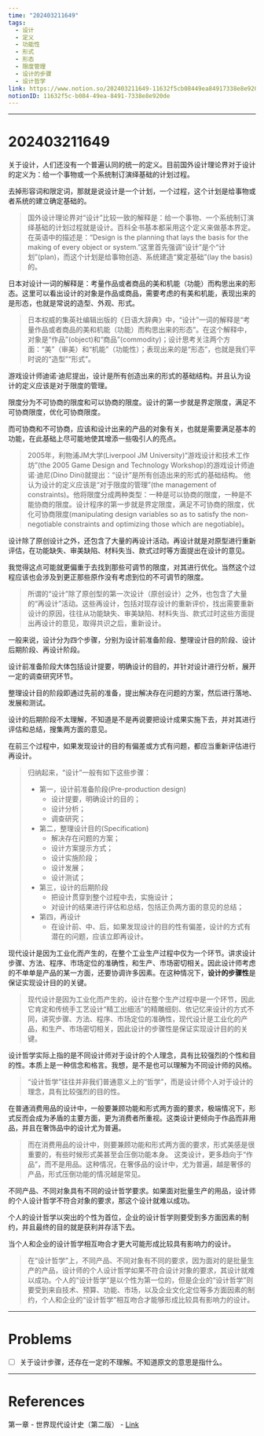 ```yaml
---
time: "202403211649"
tags:
  - 设计
  - 定义
  - 功能性
  - 形式
  - 形态
  - 限度管理
  - 设计的步骤
  - 设计哲学
link: https://www.notion.so/202403211649-11632f5cb08449ea84917338e8e920de
notionID: 11632f5c-b084-49ea-8491-7338e8e920de
---
```


--- 
# 202403211649

关于设计，人们还没有一个普遍认同的统一的定义。目前国外设计理论界对于设计的定义为：给一个事物或一个系统制订演绎基础的计划过程。

去掉形容词和限定词，那就是说设计是一个计划，一个过程，这个计划是给事物或者系统的建立确定基础的。

> 国外设计理论界对“设计”比较一致的解释是：给一个事物、一个系统制订演绎基础的计划过程就是设计。百科全书基本都采用这个定义来做基本界定。在英语中的描述是：“Design is the planning that lays the basis for the making of every object or system.”这里首先强调“设计”是个“计划”(plan)，而这个计划是给事物创造、系统建造“奠定基础”(lay the basis)的。

日本对设计一词的解释是：考量作品或者商品的美和机能（功能）而构思出来的形态。这里可以看出设计的对象是作品或商品，需要考虑的有美和机能，表现出来的是形态，也就是常说的造型、外观、形式。

> 日本权威的集英社编辑出版的《日语大辞典》中，“设计”一词的解释是“考量作品或者商品的美和机能（功能）而构思出来的形态”。在这个解释中，对象是“作品”(object)和“商品”(commodity)；设计思考关注两个方面：“美”（审美）和“机能”（功能性）；表现出来的是“形态”，也就是我们平时说的“造型”“形式”。

游戏设计师迪诺·迪尼提出，设计是所有创造出来的形式的基础结构。并且认为设计的定义应该是对于限度的管理。

限度分为不可协商的限度和可以协商的限度。设计的第一步就是界定限度，满足不可协商限度，优化可协商限度。

而可协商和不可协商，应该和设计出来的产品的对象有关，也就是需要满足基本的功能，在此基础上尽可能地使其增添一些吸引人的亮点。

> 2005年，利物浦JM大学(Liverpool JM University)“游戏设计和技术工作坊”(the 2005 Game Design and Technology Workshop)的游戏设计师迪诺·迪尼(Dino Dini)就提出：“设计”是所有创造出来的形式的基础结构。
> 他认为设计的定义应该是“对于限度的管理”(the management of constraints)。他将限度分成两种类型：一种是可以协商的限度，一种是不能协商的限度。设计程序的第一步就是界定限度，满足不可协商的限度，优化可协商限度(manipulating design variables so as to satisfy the non-negotiable constraints and optimizing those which are negotiable)。

设计除了原创设计之外，还包含了大量的再设计活动。再设计就是对原型进行重新评估，在功能缺失、审美缺陷、材料失当、款式过时等方面提出在设计的意见。

我觉得这点可能就更偏重于去找到那些可调节的限度，对其进行优化。当然这个过程应该也会涉及到更正那些原作没有考虑到位的不可调节的限度。

> 所谓的“设计”除了原创型的第一次设计（原创设计）之外，也包含了大量的“再设计”活动。这些再设计，包括对现存设计的重新评价，找出需要重新设计的原因，往往从功能缺失、审美缺陷、材料失当、款式过时这些方面提出再设计的意见，取得共识之后，重新设计。

一般来说，设计分为四个步骤，分别为设计前准备阶段、整理设计目的阶段、设计后期阶段、再设计阶段。

设计前准备阶段大体包括设计提要，明确设计的目的，并针对设计进行分析，展开一定的调查研究环节。

整理设计目的阶段即通过先前的准备，提出解决存在问题的方案，然后进行落地、发展和测试。

设计的后期阶段不太理解，不知道是不是再说要把设计成果实施下去，并对其进行评估和总结，搜集两方面的意见。

在前三个过程中，如果发现设计的目的有偏差或方式有问题，都应当重新评估进行再设计。

> 归纳起来，“设计”一般有如下这些步骤：
> - 第一，设计前准备阶段(Pre-production design)
> 	- 设计提要，明确设计的目的；
> 	- 设计分析；
> 	- 调查研究；
> - 第二，整理设计目的(Specification)
> 	- 解决存在问题的方案；
> 	- 设计方案提示方式；
> 	- 设计实施阶段；
> 	- 设计发展；
> 	- 设计测试；
> - 第三，设计的后期阶段
> 	- 把设计贯穿到整个过程中去，实施设计；
> 	- 对设计的结果进行评估和总结，包括正负两方面的意见的总结；
> - 第四，再设计
> 	- 在设计前、中、后，如果发现设计的目的性有偏差，设计的方式有潜在的问题，应该立即再设计。

现代设计是因为工业化而产生的，在整个工业生产过程中仅为一个环节。讲求设计步骤、方法、程序、市场定位的准确性，和生产、市场密切相关。因此设计师考虑的不单单是产品的某一方面，还要协调许多因素。在这种情况下，**设计的步骤性**是保证实现设计目的的关键。

> 现代设计是因为工业化而产生的，设计在整个生产过程中是一个环节，因此它肯定和传统手工艺设计“精工出细活”的精雕细刻、依记忆来设计的方式不同，讲究步骤、方法、程序、市场定位的准确性，现代设计是工业化的产品，和生产、市场密切相关，因此设计的步骤性是保证实现设计目的的关键。

设计哲学实际上指的是不同设计师对于设计的个人理念，具有比较强烈的个性和目的性。本质上是一种信念和格言。我想，是不是也可以理解为不同设计师的风格。

> “设计哲学”往往并非我们普通意义上的“哲学”，而是设计师个人对于设计的理念，具有比较强烈的目的性。

在普通消费用品的设计中，一般要兼顾功能和形式两方面的要求，极端情况下，形式反而会成为矛盾的主要方面，更为消费者所重视。这类设计更倾向于作品而非用品，并且在奢饰品中的设计尤为普遍。

> 而在消费用品的设计中，则要兼顾功能和形式两方面的要求，形式美感是很重要的，有些时候形式美甚至会压倒功能本身。
> 这类设计，更多趋向于“作品”，而不是用品。这种情况，在奢侈品的设计中，尤为普遍，越是奢侈的产品，形式压倒功能的情况越是常见。

不同产品、不同对象具有不同的设计哲学要求。如果面对批量生产的用品，设计师的个人设计哲学不符合对象的要求，那这个设计就难以成功。

个人的设计哲学以突出的个性为首位，企业的设计哲学则要受到多方面因素的制约，并且最终的目的就是获利并存活下去。

当个人和企业的设计哲学相互吻合才更大可能形成比较具有影响力的设计。

> 在“设计哲学”上，不同产品、不同对象有不同的要求，因为面对的是批量生产的产品，设计师的个人设计哲学如果不符合设计对象的要求，其设计就难以成功。个人的“设计哲学”是以个性为第一位的，但是企业的“设计哲学”则要受到来自技术、预算、功能、市场，以及企业文化定位等多方面因素的制约，个人和企业的“设计哲学”相互吻合才能够形成比较具有影响力的设计。

---
# Problems

- [ ] 关于设计步骤，还存在一定的不理解。不知道原文的意思是指什么。

---
# References

第一章 - 世界现代设计史（第二版） - [Link](https://weread.qq.com/web/bookDetail/5f7320e0813ab7df5g01266c)